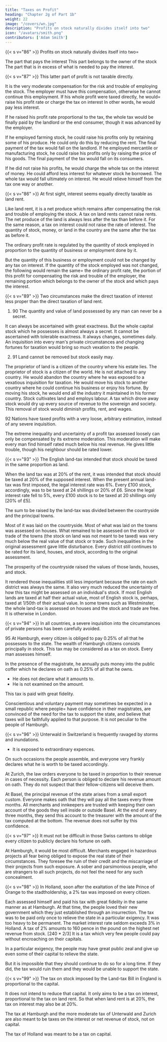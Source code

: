 ```yaml
---
title: "Taxes on Profit"
heading: "Chapter 2g of Part 1b"
weight: 22
image: "/covers/wn.jpg"
description: "Profits on stock naturally divides itself into two"
icon: "/avatars/smith.png"
contributors: ['Adam Smith']
---
```




{{< s v="86" >}} Profits on stock naturally divides itself into two= 

The part that pays the interest
This part belongs to the owner of the stock
The part that is in excess of what is needed to pay the interest.


{{< s v="87" >}} This latter part of profit is not taxable directly.

It is the very moderate compensation for the risk and trouble of employing the stock.
The employer must have this compensation, otherwise he cannot continue this employment.
If his whole profit were taxed directly, he would= 
raise his profit rate or
charge the tax on interest
    In other words, he would pay less interest.

If he raised his profit rate proportional to the tax, the whole tax would be finally paid by the landlord or the end consumer, though it was advanced by the employer.

If he employed farming stock, he could raise his profits only by retaining some of his produce.
He could only do this by reducing the rent.
The final payment of the tax would fall on the landlord.
If he employed mercantile or manufacturing stock, he could raise his profits only by raising the price of his goods.
The final payment of the tax would fall on its consumers.

If he did not raise his profits, he would charge the whole tax on the interest of money.
He could afford less interest for whatever stock he borrowed.
The whole tax would fall ultimately on interest.
He would relieve himself from the tax one way or another.


{{< s v="86" >}} At first sight, interest seems equally directly taxable as land rent.

Like land rent, it is a net produce which remains after compensating the risk and trouble of employing the stock.
A tax on land rents cannot raise rents.
The net produce of the land is always less after the tax than before it.
For the same reason, a tax on interest could not raise the rate of interest.
The quantity of stock, money, or land in the country are the same after the tax as before it.

The ordinary profit rate is regulated by the quantity of stock employed in proportion to the quantity of business or employment done by it.

But the quantity of this business or employment could not be changed by any tax on interest.
If the quantity of the stock employed was not changed, the following would remain the same= 
the ordinary profit rate,
the portion of this profit for compensating the risk and trouble of the employer,
the remaining portion which belongs to the owner of the stock and which pays the interest.


{{< s v="89" >}} Two circumstances make the direct taxation of interest less proper than the direct taxation of land rent.

1. 90 The quantity and value of land possessed by any man can never be a secret.

It can always be ascertained with great exactness.
But the whole capital stock which he possesses is almost always a secret.
It cannot be ascertained with tolerable exactness.
It always changes, sometimes daily.
An inquisition into every man's private circumstances and changing fortunes for taxation would bring so much vexation to the people.

2. 91 Land cannot be removed but stock easily may.

The proprietor of land is a citizen of the country where his estate lies.
The proprietor of stock is a citizen of the world.
He is not attached to any country.
He would abandon the country where he was exposed to a vexatious inquisition for taxation.
He would move his stock to another country where he could continue his business or enjoy his fortune.
    By moving his stock, he would end all the industry it maintained in his former country.
Stock cultivates land and employs labour.
A tax which drove away stock would dry up every source of revenue to the sovereign and society.
This removal of stock would diminish profits, rent, and wages.

92 Nations have taxed profits with a very loose, arbitrary estimation, instead of any severe inquisition.

The extreme inequality and uncertainty of a profit tax assessed loosely can only be compensated by its extreme moderation.
This moderation will make every man find himself rated much below his real revenue.
He gives little trouble, though his neighbour should be rated lower.


{{< s v="93" >}} The English land-tax intended that stock should be taxed in the same proportion as land.

When the land tax was at 20% of the rent, it was intended that stock should be taxed at 20% of the supposed interest.
When the present annual land-tax was first imposed, the legal interest rate was 6%.
Every £100 stock, accordingly, was to be taxed at 24 shillings or 20% of £6.
Since the legal interest rate fell to 5%, every £100 stock is to be taxed at 20 shillings only [20% of £5].

The sum to be raised by the land-tax was divided between the countryside and the principal towns.

Most of it was laid on the countryside.
Most of what was laid on the towns was assessed on houses.
What remained to be assessed on the stock or trade of the towns (the stock on land was not meant to be taxed) was very much below the real value of that stock or trade.
Such inequalities in the original assessment gave little disturbance.
Every district still continues to be rated for its land, houses, and stock, according to the original assessment.

The prosperity of the countryside raised the values of those lands, houses, and stock.

It rendered those inequalities still less important because the rate on each district was always the same.
It also very much reduced the uncertainty of how this tax might be assessed on an individual's stock.
If most English lands are taxed at half their actual value, most of English stock is, perhaps, taxed at 1/50th of their actual value.
In some towns such as Westminster, the whole land-tax is assessed on houses and the stock and trade are free.
It is otherwise in London.

{{< s v="94" >}} In all countries, a severe inquisition into the circumstances of private persons has been carefully avoided.

95 At Hamburgh, every citizen is obliged to pay 0.25% of all that he possesses to the state.
The wealth of Hamburgh citizens consists principally in stock.
This tax may be considered as a tax on stock.
Every man assesses himself.

In the presence of the magistrate, he annually puts money into the public coffer which he declares on oath as 0.25% of all that he owns.
- He does not declare what it amounts to.
- He is not examined on the amount.

This tax is paid with great fidelity.

Conscientious and voluntary payment may sometimes be expected in a small republic where people= 
have confidence in their magistrates,
are convinced of the need for the tax to support the state, and
believe that taxes will be faithfully applied to that purpose.
It is not peculiar to the people of Hamburgh.


{{< s v="96" >}} Unterwald in Switzerland is frequently ravaged by storms and inundations.
- It is exposed to extraordinary expences.

On such occasions the people assemble, and everyone very frankly declares what he is worth to be taxed accordingly.

At Zurich, the law orders everyone to be taxed in proportion to their revenue in cases of necessity.
Each person is obliged to declare his revenue amount on oath.
They do not suspect that their fellow-citizens will deceive them.

At Basel, the principal revenue of the state arises from a small export custom.
Everyone makes oath that they will pay all the taxes every three months.
All merchants and innkeepers are trusted with keeping their own account of the goods they sell inside or outside Basel.
At the end of every three months, they send this account to the treasurer with the amount of the tax computed at the bottom.
The revenue does not suffer by this confidence.


{{< s v="97" >}} It must not be difficult in those Swiss cantons to oblige every citizen to publicly declare his fortune on oath.

At Hamburgh, it would be most difficult.
Merchants engaged in hazardous projects all fear being obliged to expose the real state of their circumstances.
They foresee the ruin of their credit and the miscarriage of their projects from such exposure.
A sober and parsimonious people, who are strangers to all such projects, do not feel the need for any such concealment.


{{< s v="98" >}} In Holland, soon after the exaltation of the late Prince of Orange to the stadtholdership, a 2% tax was imposed on every citizen.

Each assessed himself and paid his tax with great fidelity in the same manner as at Hamburgh.
At that time, the people loved their new government which they just established through an insurrection.
The tax was to be paid only once to relieve the state in a particular exigency.
It was too heavy to be permanent.
The market interest rate seldom exceeds 3% in Holland.
A tax of 2% amounts to 160 pence in the pound on the highest net revenue from stock. [240 * 2/3]
It is a tax which very few people could pay without encroaching on their capitals.

In a particular exigency, the people may have great public zeal and give up even some of their capital to relieve the state.

But it is impossible that they should continue to do so for a long time.
If they did, the tax would ruin them and they would be unable to support the state.

{{< s v="99" >}} The tax on stock imposed by the Land-tax Bill in England is proportional to the capital.

It does not intend to reduce that capital.
It only aims to be a tax on interest, proportional to the tax on land rent.
So that when land rent is at 20%, the tax on interest may also be at 20%.

The tax at Hamburgh and the more moderate tax of Unterwald and Zurich are also meant to be taxes on the interest or net revenue of stock, not on capital.

The tax of Holland was meant to be a tax on capital.
